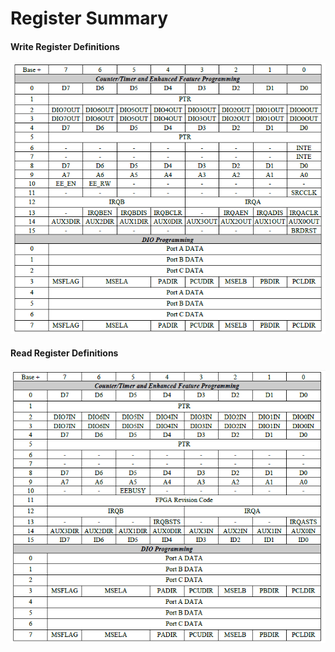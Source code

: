 # Register Summary

#### Write Register Definitions

![](../../../.gitbook/assets/11%20%281%29.png)

#### Read Register Definitions

![](../../../.gitbook/assets/12.png)



